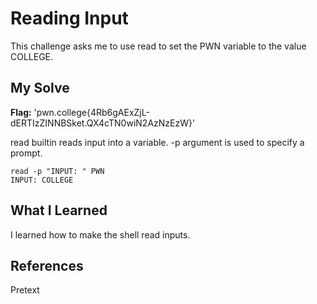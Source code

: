 # Reading Input
This challenge asks me to use read to set the PWN variable to the value COLLEGE.

## My Solve
**Flag:** 'pwn.college{4Rb6gAExZjL-dERTIzZINNBSket.QX4cTN0wiN2AzNzEzW}'

read builtin reads input into a variable. -p argument is used to specify a prompt. 
```
read -p "INPUT: " PWN
INPUT: COLLEGE
```

## What I Learned
I learned how to make the shell read inputs.

## References
Pretext

